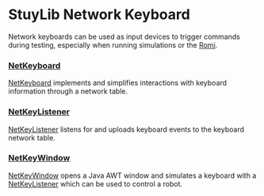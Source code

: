 # StuyLib Network Keyboard

Network keyboards can be used as input devices to trigger commands during testing, especially when running simulations or the [Romi](https://github.com/StuyPulse/StuyRomi). 

### [NetKeyboard](https://github.com/StuyPulse/StuyLib/blob/main/src/com/stuypulse/stuylib/input/keyboard/NetKeyboard.java)

[NetKeyboard](https://github.com/StuyPulse/StuyLib/blob/main/src/com/stuypulse/stuylib/input/keyboard/NetKeyboard.java) implements and simplifies interactions with keyboard information through a network table. 

### [NetKeyListener](https://github.com/StuyPulse/StuyLib/blob/main/src/com/stuypulse/stuylib/input/keyboard/NetKeyListener.java)

[NetKeyListener](https://github.com/StuyPulse/StuyLib/blob/main/src/com/stuypulse/stuylib/input/keyboard/NetKeyListener.java) listens for and uploads keyboard events to the keyboard network table. 

### [NetKeyWindow](https://github.com/StuyPulse/StuyLib/blob/main/src/com/stuypulse/stuylib/input/keyboard/NetKeyWindow.java)

[NetKeyWindow](https://github.com/StuyPulse/StuyLib/blob/main/src/com/stuypulse/stuylib/input/keyboard/NetKeyWindow.java) opens a Java AWT window and simulates a keyboard with a [NetKeyListener](https://github.com/StuyPulse/StuyLib/blob/main/src/com/stuypulse/stuylib/input/keyboard/NetKeyListener.java) which can be used to control a robot.
